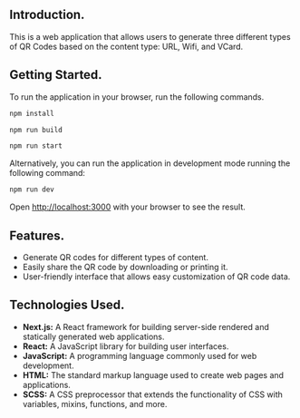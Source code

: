 ## Introduction.
This is a web application that allows users to generate three different types of QR Codes based on the content type: URL, Wifi, and VCard.

## Getting Started.
To run the application in your browser, run the following commands.

```bash
npm install

npm run build

npm run start
```

Alternatively, you can run the application in development mode running the following command:

```bash
npm run dev
```

Open [http://localhost:3000](http://localhost:3000) with your browser to see the result.


## Features.
* Generate QR codes for different types of content.
* Easily share the QR code by downloading or printing it.
* User-friendly interface that allows easy customization of QR code data.

## Technologies Used.
* **Next.js:** A React framework for building server-side rendered and statically generated web applications.
* **React:** A JavaScript library for building user interfaces.
* **JavaScript:** A programming language commonly used for web development.
* **HTML:** The standard markup language used to create web pages and applications.
* **SCSS:** A CSS preprocessor that extends the functionality of CSS with variables, mixins, functions, and more.